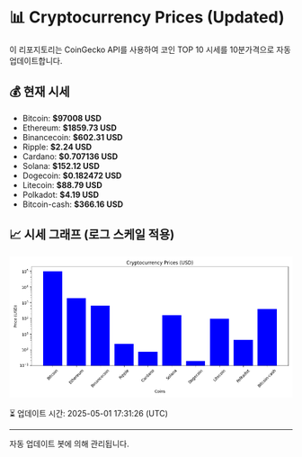 
# 📊 Cryptocurrency Prices (Updated)

이 리포지토리는 CoinGecko API를 사용하여 코인 TOP 10 시세를 10분가격으로 자동 업데이트합니다.

## 💰 현재 시세
- Bitcoin: **$97008 USD**
- Ethereum: **$1859.73 USD**
- Binancecoin: **$602.31 USD**
- Ripple: **$2.24 USD**
- Cardano: **$0.707136 USD**
- Solana: **$152.12 USD**
- Dogecoin: **$0.182472 USD**
- Litecoin: **$88.79 USD**
- Polkadot: **$4.19 USD**
- Bitcoin-cash: **$366.16 USD**

## 📈 시세 그래프 (로그 스케일 적용)
![Crypto Prices](crypto_prices.png)

⏳ 업데이트 시간: 2025-05-01 17:31:26 (UTC)

---
자동 업데이트 봇에 의해 관리됩니다.
